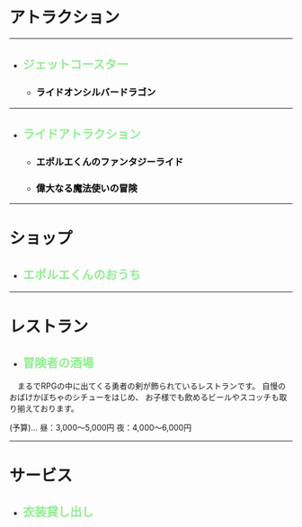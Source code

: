 # アトラクション
****************
* ## <span style="color:Lightgreen;">ジェットコースター</span>
    * ### <span style="color:black;">ライドオンシルバードラゴン</span>
****************   
* ## <span style="color:Lightgreen;">ライドアトラクション</span>
    * ### <span style="color:black;">エポルエくんのファンタジーライド</span>
        
    * ### <span style="color:black;">偉大なる魔法使いの冒険</span>

****************
# ショップ
* ## <span style="color:Lightgreen;">エポルエくんのおうち</span>
****************
# レストラン
* ## <span style="color:Lightgreen;">冒険者の酒場</span>
　まるでRPGの中に出てくる勇者の剣が飾られているレストランです。
自慢のおばけかぼちゃのシチューをはじめ、
お子様でも飲めるビールやスコッチも取り揃えております。

(予算)…
昼：3,000〜5,000円
夜：4,000〜6,000円

****************
# サービス
* ## <span style="color:Lightgreen;">衣装貸し出し</span>
